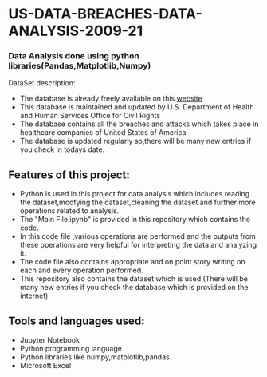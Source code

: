 # US-DATA-BREACHES-DATA-ANALYSIS-2009-21

### Data Analysis done using python libraries(Pandas,Matplotlib,Numpy)



DataSet description:

- The database is already freely available on this [website](https://ocrportal.hhs.gov/ocr/breach/breach_report.jsf)
- This database is maintained and updated by U.S. Department of Health and Human Services
Office for Civil Rights
- The database contains all the breaches and attacks which takes place in healthcare companies of United States of America
- The database is updated regularly so,there will be many new entries if you check in todays date.

## Features of this project:

- Python is used in this project for data analysis which includes reading the dataset,modfying the dataset,cleaning the dataset and further more operations related to analysis.
- The "Main File.ipynb" is provided in this repository which contains the code.
- In this code file ,various operations are performed and the outputs from these operations are very helpful for interpreting the data and analyzing it.
- The code file also contains appropriate and on point story writing on each and every operation performed.
- This repository also contains the dataset which is used (There will be many new entries if you check the database which is provided on the internet)

## Tools and languages used:
- Jupyter Notebook
- Python programming language
- Python libraries like numpy,matplotlib,pandas.
- Microsoft Excel
